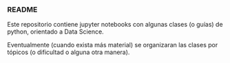 ### README

Este repositorio contiene jupyter notebooks con algunas clases (o guías) de python, orientado a Data Science.

Eventualmente (cuando exista más material) se organizaran las clases por tópicos (o dificultad o alguna otra manera).


